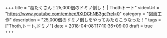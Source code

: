+++
title =  "超たくさん！25,000個のドミノ倒し！ | Thothトート"
videoUrl = "https://www.youtube.com/embed/IXtDChNB3gc?rel=0"
category = "図画工作"
description = "25,000個のドミノ倒しをやってみたらこうなった！"
tags = ["Thoth,トート,ドミノ"]
date = 2018-04-08T17:10:36+09:00
draft = true
+++

